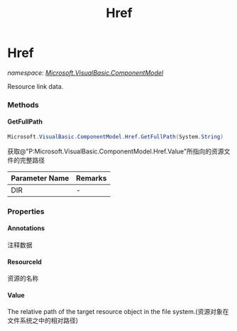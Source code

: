 ﻿---
title: Href
---

# Href
_namespace: [Microsoft.VisualBasic.ComponentModel](N-Microsoft.VisualBasic.ComponentModel.html)_

Resource link data.



### Methods

#### GetFullPath
```csharp
Microsoft.VisualBasic.ComponentModel.Href.GetFullPath(System.String)
```
获取@"P:Microsoft.VisualBasic.ComponentModel.Href.Value"所指向的资源文件的完整路径

|Parameter Name|Remarks|
|--------------|-------|
|DIR|-|



### Properties

#### Annotations
注释数据
#### ResourceId
资源的名称
#### Value
The relative path of the target resource object in the file system.(资源对象在文件系统之中的相对路径)
